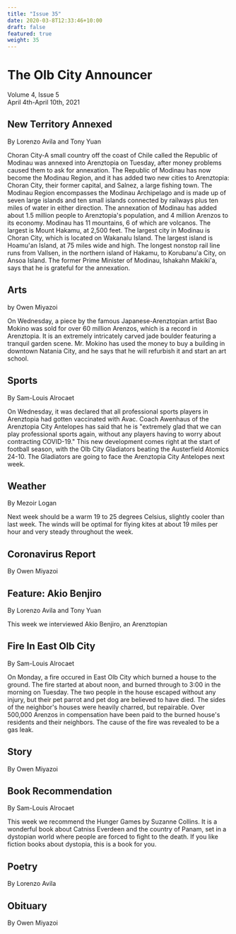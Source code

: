 ```yaml
---
title: "Issue 35"
date: 2020-03-8T12:33:46+10:00
draft: false
featured: true
weight: 35
---
```


# The Olb City Announcer    
Volume 4, Issue 5    
April 4th-April 10th, 2021    

## New Territory Annexed
By Lorenzo Avila and Tony Yuan

Choran City-A small country off the coast of Chile called the Republic of Modinau was annexed into Arenztopia on Tuesday, after money problems caused them to ask for annexation. The Republic of Modinau has now become the Modinau Region, and it has added two new cities to Arenztopia: Choran City, their former capital, and Salnez, a large fishing town. The Modinau Region encompasses the Modinau Archipelago and is made up of seven large islands and ten small islands connected by railways plus ten miles of water in either direction. The annexation of Modinau has added about 1.5 million people to Arenztopia's population, and 4 million Arenzos to its economy. Modinau has 11 mountains, 6 of which are volcanos. The largest is Mount Hakamu, at 2,500 feet. The largest city in Modinau is Choran City, which is located on Wakanalu Island. The largest island is Hoamu'an Island, at 75 miles wide and high. The longest nonstop rail line runs from Vallsen, in the northern island of Hakamu, to Korubanu'a City, on Ansoa Island. The former Prime Minister of Modinau, Ishakahn Makiki'a, says that he is grateful for the annexation. 

## Arts
by Owen Miyazoi

On Wednesday, a piece by the famous Japanese-Arenztopian artist Bao Mokino was sold for over 60 million Arenzos, which is a record in Arenztopia. It is an extremely intricately carved jade boulder featuring a tranquil garden scene. Mr. Mokino has used the money to buy a building in downtown Natania City, and he says that he will refurbish it and start an art school.

## Sports
By Sam-Louis Alrocaet

On Wednesday, it was declared that all professional sports players in Arenztopia had gotten vaccinated with Avac. Coach Awenhaus of the Arenztopia City Antelopes has said that he is "extremely glad that we can play professional sports again, without any players having to worry about contracting COVID-19." This new development comes right at the start of football season, with the Olb City Gladiators beating the Austerfield Atomics 24-10. The Gladiators are going to face the Arenztopia City Antelopes next week.

## Weather
By Mezoir Logan

Next week should be a warm 19 to 25 degrees Celsius, slightly cooler than last week. The winds will be optimal for flying kites at about 19 miles per hour and very steady throughout the week.

## Coronavirus Report
By Owen Miyazoi



## Feature: Akio Benjiro
By Lorenzo Avila and Tony Yuan

This week we interviewed Akio Benjiro, an Arenztopian

## Fire In East Olb City
By Sam-Louis Alrocaet

On Monday, a fire occured in East Olb City which burned a house to the ground. The fire started at about noon, and burned through to 3:00 in the morning on Tuesday. The two people in the house escaped without any injury, but their pet parrot and pet dog are believed to have died. The sides of the neighbor's houses were heavily charred, but repairable. Over 500,000 Arenzos in compensation have been paid to the burned house's residents and their neighbors. The cause of the fire was revealed to be a gas leak.

## Story
By Owen Miyazoi



## Book Recommendation
By Sam-Louis Alrocaet

This week we recommend the Hunger Games by Suzanne Collins. It is a wonderful book about Catniss Everdeen and the country of Panam, set in a dystopian world where people are forced to fight to the death. If you like fiction books about dystopia, this is a book for you.

## Poetry
By Lorenzo Avila



## Obituary
By Owen Miyazoi

